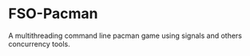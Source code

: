 # FSO-Pacman
A multithreading command line pacman game using signals and others concurrency tools. 
